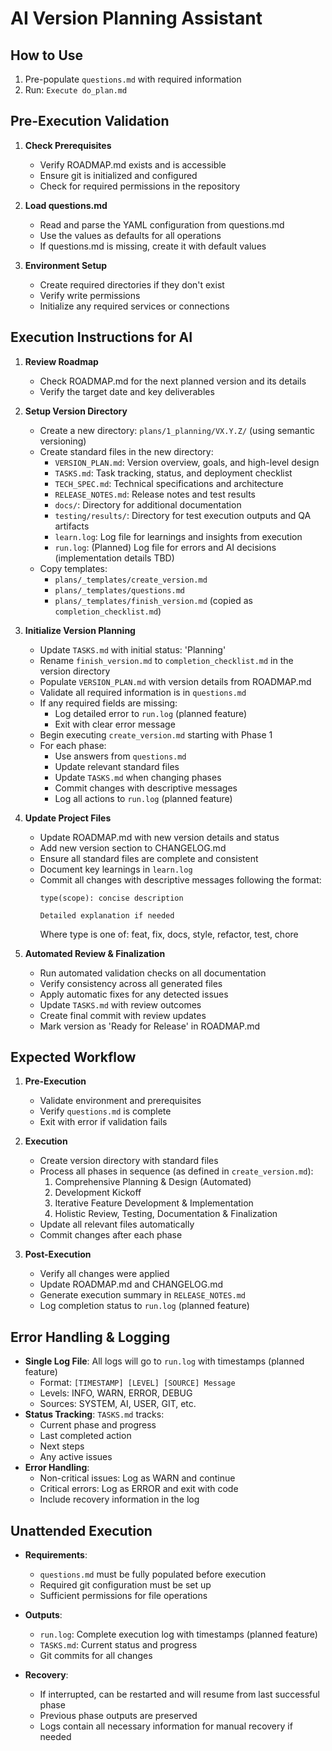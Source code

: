 # AI Version Planning Assistant

## How to Use
1. Pre-populate `questions.md` with required information
2. Run: `Execute do_plan.md`

## Pre-Execution Validation
1. **Check Prerequisites**
   - Verify ROADMAP.md exists and is accessible
   - Ensure git is initialized and configured
   - Check for required permissions in the repository

2. **Load questions.md**
   - Read and parse the YAML configuration from questions.md
   - Use the values as defaults for all operations
   - If questions.md is missing, create it with default values

3. **Environment Setup**
   - Create required directories if they don't exist
   - Verify write permissions
   - Initialize any required services or connections

## Execution Instructions for AI

1. **Review Roadmap**
   - Check ROADMAP.md for the next planned version and its details
   - Verify the target date and key deliverables

2. **Setup Version Directory**
   - Create a new directory: `plans/1_planning/VX.Y.Z/` (using semantic versioning)
   - Create standard files in the new directory:
     - `VERSION_PLAN.md`: Version overview, goals, and high-level design
     - `TASKS.md`: Task tracking, status, and deployment checklist
     - `TECH_SPEC.md`: Technical specifications and architecture
     - `RELEASE_NOTES.md`: Release notes and test results
     - `docs/`: Directory for additional documentation
     - `testing/results/`: Directory for test execution outputs and QA artifacts
     - `learn.log`: Log file for learnings and insights from execution
     - `run.log`: (Planned) Log file for errors and AI decisions (implementation details TBD)
   - Copy templates:
     - `plans/_templates/create_version.md`
     - `plans/_templates/questions.md`
     - `plans/_templates/finish_version.md` (copied as `completion_checklist.md`)

3. **Initialize Version Planning**
   - Update `TASKS.md` with initial status: 'Planning'
   - Rename `finish_version.md` to `completion_checklist.md` in the version directory
   - Populate `VERSION_PLAN.md` with version details from ROADMAP.md
   - Validate all required information is in `questions.md`
   - If any required fields are missing:
     - Log detailed error to `run.log` (planned feature)
     - Exit with clear error message
   - Begin executing `create_version.md` starting with Phase 1
   - For each phase:
     - Use answers from `questions.md`
     - Update relevant standard files
     - Update `TASKS.md` when changing phases
     - Commit changes with descriptive messages
     - Log all actions to `run.log` (planned feature)

4. **Update Project Files**
   - Update ROADMAP.md with new version details and status
   - Add new version section to CHANGELOG.md
   - Ensure all standard files are complete and consistent
   - Document key learnings in `learn.log`
   - Commit all changes with descriptive messages following the format:
     ```
     type(scope): concise description
     
     Detailed explanation if needed
     ```
     Where type is one of: feat, fix, docs, style, refactor, test, chore

5. **Automated Review & Finalization**
   - Run automated validation checks on all documentation
   - Verify consistency across all generated files
   - Apply automatic fixes for any detected issues
   - Update `TASKS.md` with review outcomes
   - Create final commit with review updates
   - Mark version as 'Ready for Release' in ROADMAP.md

## Expected Workflow
1. **Pre-Execution**
   - Validate environment and prerequisites
   - Verify `questions.md` is complete
   - Exit with error if validation fails

2. **Execution**
   - Create version directory with standard files
   - Process all phases in sequence (as defined in `create_version.md`):
     1. Comprehensive Planning & Design (Automated)
     2. Development Kickoff
     3. Iterative Feature Development & Implementation
     4. Holistic Review, Testing, Documentation & Finalization
   - Update all relevant files automatically
   - Commit changes after each phase

3. **Post-Execution**
   - Verify all changes were applied
   - Update ROADMAP.md and CHANGELOG.md
   - Generate execution summary in `RELEASE_NOTES.md`
   - Log completion status to `run.log` (planned feature)

## Error Handling & Logging
- **Single Log File**: All logs will go to `run.log` with timestamps (planned feature)
  - Format: `[TIMESTAMP] [LEVEL] [SOURCE] Message`
  - Levels: INFO, WARN, ERROR, DEBUG
  - Sources: SYSTEM, AI, USER, GIT, etc.
- **Status Tracking**: `TASKS.md` tracks:
  - Current phase and progress
  - Last completed action
  - Next steps
  - Any active issues
- **Error Handling**:
  - Non-critical issues: Log as WARN and continue
  - Critical errors: Log as ERROR and exit with code
  - Include recovery information in the log

## Unattended Execution
- **Requirements**:
  - `questions.md` must be fully populated before execution
  - Required git configuration must be set up
  - Sufficient permissions for file operations

- **Outputs**:
  - `run.log`: Complete execution log with timestamps (planned feature)
  - `TASKS.md`: Current status and progress
  - Git commits for all changes

- **Recovery**:
  - If interrupted, can be restarted and will resume from last successful phase
  - Previous phase outputs are preserved
  - Logs contain all necessary information for manual recovery if needed
